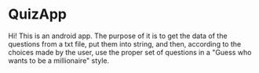 QuizApp
=====
Hi!
This is an android app. The purpose of it is to get the data of the questions from a txt file, put them into string, and then, according to the choices made by the user, use the proper set of questions in a "Guess who wants to be a millionaire" style.
